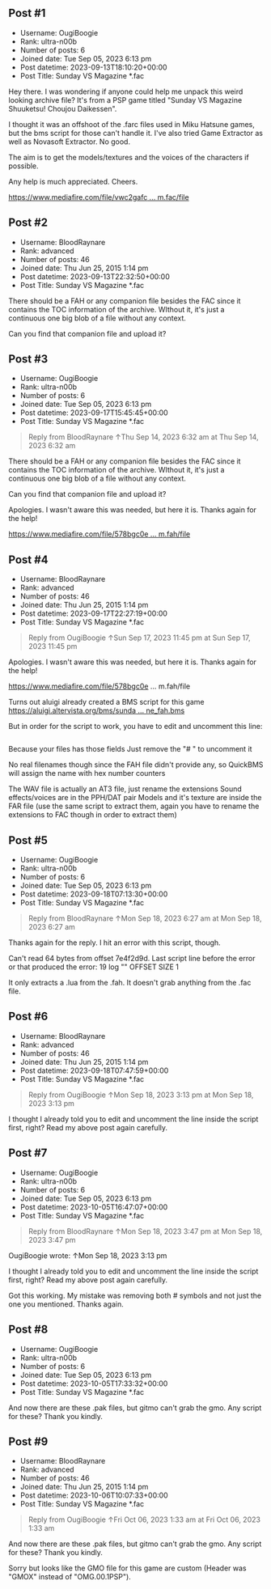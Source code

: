 ## Post #1
- Username: OugiBoogie
- Rank: ultra-n00b
- Number of posts: 6
- Joined date: Tue Sep 05, 2023 6:13 pm
- Post datetime: 2023-09-13T18:10:20+00:00
- Post Title: Sunday VS Magazine *.fac

Hey there. I was wondering if anyone could help me unpack this weird looking archive file? It's from a PSP game titled "Sunday VS Magazine Shuuketsu! Choujou Daikessen".

I thought it was an offshoot of the .farc files used in Miku Hatsune games, but the bms script for those can't handle it. I've also tried Game Extractor as well as Novasoft Extractor. No good. 

The aim is to get the models/textures and the voices of the characters if possible.

Any help is much appreciated. Cheers.

[https://www.mediafire.com/file/vwc2gafc ... m.fac/file](https://www.mediafire.com/file/vwc2gafcg8zigiy/sxm.fac/file)
## Post #2
- Username: BloodRaynare
- Rank: advanced
- Number of posts: 46
- Joined date: Thu Jun 25, 2015 1:14 pm
- Post datetime: 2023-09-13T22:32:50+00:00
- Post Title: Sunday VS Magazine *.fac

There should be a FAH or any companion file besides the FAC since it contains the TOC information of the archive.
WIthout it, it's just a continuous one big blob of a file without any context.

Can you find that companion file and upload it?
## Post #3
- Username: OugiBoogie
- Rank: ultra-n00b
- Number of posts: 6
- Joined date: Tue Sep 05, 2023 6:13 pm
- Post datetime: 2023-09-17T15:45:45+00:00
- Post Title: Sunday VS Magazine *.fac

> Reply from BloodRaynare ↑Thu Sep 14, 2023 6:32 am at Thu Sep 14, 2023 6:32 am
>
> 
There should be a FAH or any companion file besides the FAC since it contains the TOC information of the archive.
WIthout it, it's just a continuous one big blob of a file without any context.

Can you find that companion file and upload it?

Apologies. I wasn't aware this was needed, but here it is. Thanks again for the help!

[https://www.mediafire.com/file/578bgc0e ... m.fah/file](https://www.mediafire.com/file/578bgc0exrugp90/sxm.fah/file)
## Post #4
- Username: BloodRaynare
- Rank: advanced
- Number of posts: 46
- Joined date: Thu Jun 25, 2015 1:14 pm
- Post datetime: 2023-09-17T22:27:19+00:00
- Post Title: Sunday VS Magazine *.fac

> Reply from OugiBoogie ↑Sun Sep 17, 2023 11:45 pm at Sun Sep 17, 2023 11:45 pm
>
> 

Apologies. I wasn't aware this was needed, but here it is. Thanks again for the help!

https://www.mediafire.com/file/578bgc0e ... m.fah/file

Turns out aluigi already created a BMS script for this game
[https://aluigi.altervista.org/bms/sunda ... ne_fah.bms](https://aluigi.altervista.org/bms/sunday_magazine_fah.bms)

But in order for the script to work, you have to edit and uncomment this line:

```

```


Because your files has those fields
Just remove the "# " to uncomment it

No real filenames though since the FAH file didn't provide any, so QuickBMS will assign the name with hex number counters

The WAV file is actually an AT3 file, just rename the extensions
Sound effects/voices are in the PPH/DAT pair
Models and it's texture are inside the FAR file (use the same script to extract them, again you have to rename the extensions to FAC though in order to extract them)
## Post #5
- Username: OugiBoogie
- Rank: ultra-n00b
- Number of posts: 6
- Joined date: Tue Sep 05, 2023 6:13 pm
- Post datetime: 2023-09-18T07:13:30+00:00
- Post Title: Sunday VS Magazine *.fac

> Reply from BloodRaynare ↑Mon Sep 18, 2023 6:27 am at Mon Sep 18, 2023 6:27 am
>
> 

Thanks again for the reply. I hit an error with this script, though.

Can't read 64 bytes from offset 7e4f2d9d.
Last script line before the error or that produced the error:
19 log "" OFFSET SIZE 1

It only extracts a .lua from the .fah. It doesn't grab anything from the .fac file.
## Post #6
- Username: BloodRaynare
- Rank: advanced
- Number of posts: 46
- Joined date: Thu Jun 25, 2015 1:14 pm
- Post datetime: 2023-09-18T07:47:59+00:00
- Post Title: Sunday VS Magazine *.fac

> Reply from OugiBoogie ↑Mon Sep 18, 2023 3:13 pm at Mon Sep 18, 2023 3:13 pm
>
> 

I thought I already told you to edit and uncomment the line inside the script first, right?
Read my above post again carefully.
## Post #7
- Username: OugiBoogie
- Rank: ultra-n00b
- Number of posts: 6
- Joined date: Tue Sep 05, 2023 6:13 pm
- Post datetime: 2023-10-05T16:47:07+00:00
- Post Title: Sunday VS Magazine *.fac

> Reply from BloodRaynare ↑Mon Sep 18, 2023 3:47 pm at Mon Sep 18, 2023 3:47 pm
>
> 
OugiBoogie wrote: ↑Mon Sep 18, 2023 3:13 pm


I thought I already told you to edit and uncomment the line inside the script first, right?
Read my above post again carefully.

Got this working. My mistake was removing both # symbols and not just the one you mentioned. Thanks again.
## Post #8
- Username: OugiBoogie
- Rank: ultra-n00b
- Number of posts: 6
- Joined date: Tue Sep 05, 2023 6:13 pm
- Post datetime: 2023-10-05T17:33:32+00:00
- Post Title: Sunday VS Magazine *.fac

And now there are these .pak files, but gitmo can't grab the gmo. Any script for these? Thank you kindly.
## Post #9
- Username: BloodRaynare
- Rank: advanced
- Number of posts: 46
- Joined date: Thu Jun 25, 2015 1:14 pm
- Post datetime: 2023-10-06T10:07:33+00:00
- Post Title: Sunday VS Magazine *.fac

> Reply from OugiBoogie ↑Fri Oct 06, 2023 1:33 am at Fri Oct 06, 2023 1:33 am
>
> 
And now there are these .pak files, but gitmo can't grab the gmo. Any script for these? Thank you kindly.

Sorry but looks like the GMO file for this game are custom (Header was "GMOX" instead of "OMG.00.1PSP").
